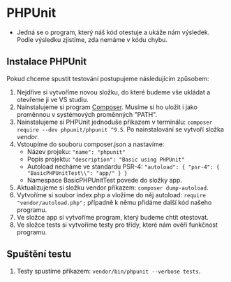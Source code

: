 # PHPUnit

- Jedná se o program, který náš kód otestuje a ukáže nám výsledek. Podle výsledku zjistíme, zda nemáme v kódu chybu.

## Instalace PHPUnit

Pokud chceme spustit testování postupujeme následujícím způsobem:

1. Nejdříve si vytvoříme novou složku, do které budeme vše ukládat a otevřeme ji ve VS studiu.
1. Nainstalujeme si program [Composer](https://getcomposer.org/). Musíme si ho uložit i jako proměnnou v systémových proměnných "PATH".
1. Nainstalujeme si PHPUnit jednoduše příkazem v terminálu: `composer require --dev phpunit/phpunit ^9.5`. Po nainstalování se vytvoří složka _vendor_.
1. Vstoupíme do souboru composer.json a nastavíme:
   - Název projeku: `"name": "phpunit"`
   - Popis projektu: `"description": "Basic using PHPUnit"`
   - Autoload necháme ve standardu PSR-4: `"autoload": { "psr-4": { "BasicPHPUnitTest\\": "app/" } }`
   - Namespace BasicPHPUnitTest povede do složky app.
1. Aktualizujeme si složku vendor příkazem: `composer dump-autoload`.
1. Vytvoříme si soubor index.php a vložíme do něj autoload: `require "vendor/autoload.php";` případně k němu přidáme další kód našeho programu.
1. Ve složce app si vytvoříme program, který budeme chtít otestovat.
1. Ve složce tests si vytvoříme testy pro třídy, které nám ověří funkčnost programu.
## Spuštění testu
1. Testy spustíme příkazem: `vendor/bin/phpunit --verbose tests`.
